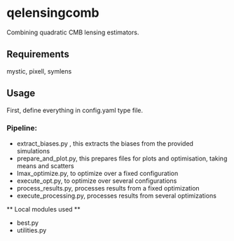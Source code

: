 # qelensingcomb
Combining quadratic CMB lensing estimators.



## Requirements

mystic, pixell, symlens

## Usage

First, define everything in config.yaml type file.

### Pipeline:

* extract_biases.py , this extracts the biases from the provided simulations
* prepare_and_plot.py, this prepares files for plots and optimisation, taking means and scatters
* lmax_optimize.py, to optimize over a fixed configuration
* execute_opt.py, to optimize over several configurations
* process_results.py, processes results from a fixed optimization
* execute_processing.py, processes results from several optimizations

** Local modules used **

* best.py
* utilities.py

